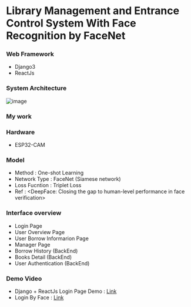 # Library Management and Entrance Control System With Face Recognition by FaceNet 
### Web Framework
- Django3
- ReactJs

### System Architecture
![image]()

### My work

### Hardware
- ESP32-CAM

### Model
- Method : One-shot Learning
- Network Type : FaceNet (Siamese network) 
- Loss Fucntion : Triplet Loss
- Ref : <DeepFace: Closing the gap to human-level performance in face verification>

### Interface overview
- Login Page
- User Overview Page
- User Borrow Informarion Page
- Manager Page
- Borrow History (BackEnd)
- Books Detail (BackEnd)
- User Authentication (BackEnd)

### Demo Video
- Django + ReactJs Login Page Demo : [Link](https://youtu.be/-am0cs0xbE)
- Login By Face : [Link](https://youtu.be/R6sM8bBUd-4)







